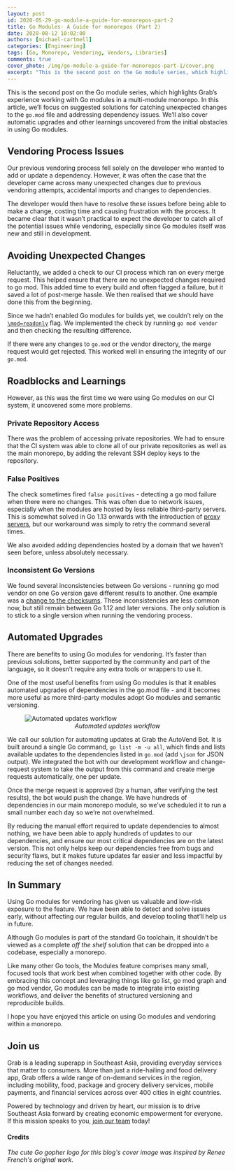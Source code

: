 ```yaml
---
layout: post
id: 2020-05-29-go-module-a-guide-for-monorepos-part-2
title: Go Modules- A Guide for monorepos (Part 2)
date: 2020-08-12 10:02:00
authors: [michael-cartmell]
categories: [Engineering]
tags: [Go, Monorepo, Vendoring, Vendors, Libraries]
comments: true
cover_photo: /img/go-module-a-guide-for-monorepos-part-1/cover.png
excerpt: "This is the second post on the Go module series, which highlights Grab’s experience working with Go modules in a multi-module monorepo. Here, we discuss the additional solutions for addressing dependency issues, as well as cover automatic upgrades."
---
```


This is the second post on the Go module series, which highlights Grab’s experience working with Go modules in a multi-module monorepo. In this article, we’ll focus on suggested solutions for catching unexpected changes to the `go.mod` file and addressing dependency issues. We’ll also cover automatic upgrades and other learnings uncovered from the initial obstacles in using Go modules.

## Vendoring Process Issues

Our previous vendoring process fell solely on the developer who wanted to add or update a dependency. However, it was often the case that the developer came across many unexpected changes due to previous vendoring attempts, accidental imports and changes to dependencies.

The developer would then have to resolve these issues before being able to make a change, costing time and causing frustration with the process. It became clear that it wasn’t practical to expect the developer to catch all of the potential issues while vendoring, especially since Go modules itself was new and still in development.

## Avoiding Unexpected Changes

Reluctantly, we added a check to our CI process which ran on every merge request. This helped ensure that there are no unexpected changes required to go mod. This added time to every build and often flagged a failure, but it saved a lot of post-merge hassle. We then realised that we should have done this from the beginning.

Since we hadn’t enabled Go modules for builds yet, we couldn’t rely on the [`\mod=readonly`](https://godoc.org/cmd/go%23hdr-Maintaining_module_requirements) flag. We implemented the check by running `go mod vendor` and then checking the resulting difference.

If there were any changes to `go.mod` or the vendor directory, the merge request would get rejected. This worked well in ensuring the integrity of our `go.mod`.

## Roadblocks and Learnings

However, as this was the first time we were using Go modules on our CI system, it uncovered some more problems.

### Private Repository Access

There was the problem of accessing private repositories. We had to ensure that the CI system was able to clone all of our private repositories as well as the main monorepo, by adding the relevant SSH deploy keys to the repository.

### False Positives

The check sometimes fired `false positives` - detecting a go mod failure when there were no changes. This was often due to network issues, especially when the modules are hosted by less reliable third-party servers. This is somewhat solved in Go 1.13 onwards with the introduction of [proxy servers](https://golang.org/cmd/go/%23hdr-Module_downloading_and_verification), but our workaround was simply to retry the command several times.

We also avoided adding dependencies hosted by a domain that we haven’t seen before, unless absolutely necessary.

### Inconsistent Go Versions

We found several inconsistencies between Go versions - running go mod vendor on one Go version gave different results to another. One example was a [change to the checksums](https://github.com/golang/go/issues/29278). These inconsistencies are less common now, but still remain between Go 1.12 and later versions. The only solution is to stick to a single version when running the vendoring process.

## Automated Upgrades

There are benefits to using Go modules for vendoring. It’s faster than previous solutions, better supported by the community and part of the language, so it doesn’t require any extra tools or wrappers to use it.

One of the most useful benefits from using Go modules is that it enables automated upgrades of dependencies in the go.mod file - and it becomes more useful as more third-party modules adopt Go modules and semantic versioning.

<div class="post-image-section"><figure>
  <img src="/img/go-module-a-guide-for-monorepos-part-2/image1.png" alt="Automated updates workflow">
  <figcaption align="middle"><i>Automated updates workflow</i></figcaption>
</figure></div>

We call our solution for automating updates at Grab the AutoVend Bot. It is built around a single Go command, `go list -m -u all`, which finds and lists available updates to the dependencies listed in `go.mod` (add `\json` for JSON output). We integrated the bot with our development workflow and change-request system to take the output from this command and create merge requests automatically, one per update.

Once the merge request is approved (by a human, after verifying the test results), the bot would push the change. We have hundreds of dependencies in our main monorepo module, so we’ve scheduled it to run a small number each day so we’re not overwhelmed.

By reducing the manual effort required to update dependencies to almost nothing, we have been able to apply hundreds of updates to our dependencies, and ensure our most critical dependencies are on the latest version. This not only helps keep our dependencies free from bugs and security flaws, but it makes future updates far easier and less impactful by reducing the set of changes needed.

## In Summary

Using Go modules for vendoring has given us valuable and low-risk exposure to the feature. We have been able to detect and solve issues early, without affecting our regular builds, and develop tooling that’ll help us in future.

Although Go modules is part of the standard Go toolchain, it shouldn’t be viewed as a complete _off the shelf_ solution that can be dropped into a codebase, especially a monorepo.

Like many other Go tools, the Modules feature comprises many small, focused tools that work best when combined together with other code. By embracing this concept and leveraging things like go list, go mod graph and go mod vendor, Go modules can be made to integrate into existing workflows, and deliver the benefits of structured versioning and reproducible builds.

I hope you have enjoyed this article on using Go modules and vendoring within a monorepo.

## Join us

Grab is a leading superapp in Southeast Asia, providing everyday services that matter to consumers. More than just a ride-hailing and food delivery app, Grab offers a wide range of on-demand services in the region, including mobility, food, package and grocery delivery services, mobile payments, and financial services across over 400 cities in eight countries.

Powered by technology and driven by heart, our mission is to drive Southeast Asia forward by creating economic empowerment for everyone. If this mission speaks to you, [join our team](https://grab.careers/) today!

#### Credits
*The cute Go gopher logo for this blog's cover image was inspired by Renee French's original work.*
